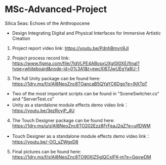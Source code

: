 # MSc-Advanced-Project
Silica Seas: Echoes of the Anthropocene
* Design Integrating Digital and Physical Interfaces for Immersive Artistic Creation


1. Project report video link: https://youtu.be/PdnhBmvn9JI

2. Project process record link: https://www.figma.com/file/7ldVLPE4ABosxUXgI0I0XE/final?type=whiteboard&node-id=0%3A1&t=ewcXl67JwUEgYa8U-1

3. The full Unity package can be found here: https://1drv.ms/f/s!Al8NeoZnc8TOancaB5QYaYC6Dgo?e=9jXTpT
* Two of the most important scripts can be found in "SceneSwitcher.cs" and "ServerTest.cs"
* Unity as a standalone module effects demo video link：https://youtu.be/3ezRcyjP_4U

4. The Touch Designer package can be found here: https://1drv.ms/u/s!Al8NeoZnc8TO202Ezz8FrFeaJ2qZ?e=ulfDWM
* Touch Designer as a standalone module effects demo video link：https://youtu.be/-OO_sZWgxD8

5. Final pictures can be found here: https://1drv.ms/f/s!Al8NeoZnc8TO90XIZ5gIQCxlFK-m?e=GqvwDM

